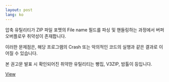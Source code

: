 ```yaml
---
layout: post
lang: ko
---
```



압축 유틸리티가 ZIP 파일 포멧의 File name 필드를 파싱 및 핸들링하는 과정에서 버퍼 오버플로우 취약성이 존재합니다.

이러한 문제점은, 해당 프로그램의 Crash 또는 악의적인 코드의 실행과 같은 결과로 이어질 수 있습니다.

본 권고문 발표 시 확인되어진 취약한 유틸리티는 빵집, V3ZIP, 밤톨이 등입니다.

[View][zip-exploit]

[zip-exploit]: http://hkpco.kr/paper/zip.pdf